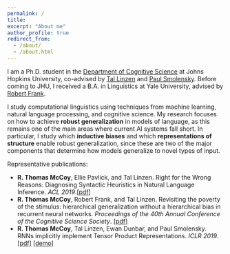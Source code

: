 ```yaml
---
permalink: /
title: 
excerpt: "About me"
author_profile: true
redirect_from: 
  - /about/
  - /about.html
---
```


I am a Ph.D. student in the [Department of Cognitive Science](http://cogsci.jhu.edu/) at Johns Hopkins University, co-advised by [Tal Linzen](http://tallinzen.net/) and [Paul Smolensky](http://cogsci.jhu.edu/directory/paul-smolensky/). Before coming to JHU, I received a B.A. in Linguistics at Yale University, advised by [Robert Frank](https://ling.yale.edu/people/robert-frank).

I study computational linguistics using techniques from machine learning, natural language processing, and cognitive science. My research focuses on how to achieve **robust generalization** in models of language, as this remains one of the main areas where current AI systems fall short. In particular, I study which **inductive biases** and which **representations of structure** enable robust generalization, since these are two of the major components that determine how models generalize to novel types of input.

Representative publications:
- **R. Thomas McCoy**, Ellie Pavlick, and Tal Linzen. Right for the Wrong Reasons: Diagnosing Syntactic Heuristics in Natural Language Inference. *ACL 2019*.[<a href="https://www.aclweb.org/anthology/P19-1334.pdf">pdf</a>]  
- **R. Thomas McCoy**, Robert Frank, and Tal Linzen. Revisiting the poverty of the stimulus: hierarchical generalization without a hierarchical bias in recurrent neural networks. *Proceedings of the 40th Annual Conference of the Cognitive Science Society*. [<a href="https://arxiv.org/pdf/1802.09091.pdf">pdf</a>] 
- **R. Thomas McCoy**, Tal Linzen, Ewan Dunbar, and Paul Smolensky. RNNs implicitly implement Tensor Product Representations. *ICLR 2019*. [<a href="https://openreview.net/pdf?id=BJx0sjC5FX">pdf</a>] [<a href="https://tommccoy1.github.io/tpdn/tpr_demo.html">demo</a>]



